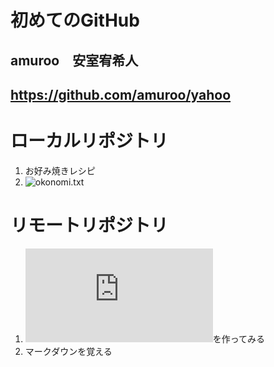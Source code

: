 # 初めてのGitHub  

## amuroo　安室宥希人
## https://github.com/amuroo/yahoo  

# ローカルリポジトリ  

1. お好み焼きレシピ
2. ![okonomi.txt](https://github.com/amuroo/yahoo/blob/master/okonomi)  

# リモートリポジトリ  

1. ![README.md](https://github.com/amuroo/yahoo/blob/master/README.md)を作ってみる　　
2. マークダウンを覚える